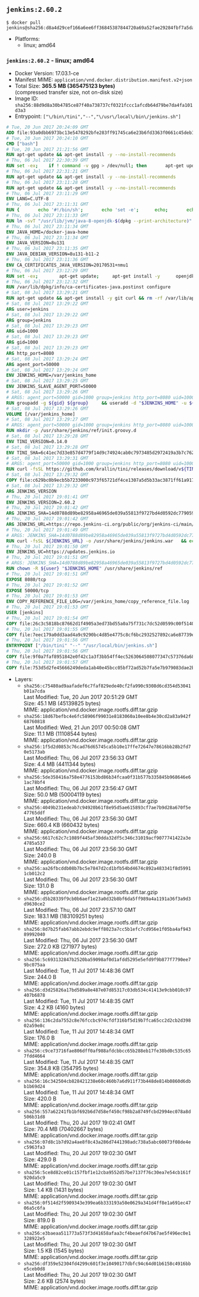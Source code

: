 ## `jenkins:2.60.2`

```console
$ docker pull jenkins@sha256:d8a4d29cef166a6ee6ff36845387844720a69a52fae29284fbf7a5da56446f80
```

-	Platforms:
	-	linux; amd64

### `jenkins:2.60.2` - linux; amd64

-	Docker Version: 17.03.1-ce
-	Manifest MIME: `application/vnd.docker.distribution.manifest.v2+json`
-	Total Size: **365.5 MB (365475123 bytes)**  
	(compressed transfer size, not on-disk size)
-	Image ID: `sha256:88d9d8a30b4785ce87f40a738737cf0321fccc1afcdb64d79be7da4fa101d3a3`
-	Entrypoint: `["\/bin\/tini","--","\/usr\/local\/bin\/jenkins.sh"]`

```dockerfile
# Tue, 20 Jun 2017 20:24:09 GMT
ADD file:93a0dbb6973bc13e5478292bfe283ff91745ca6e23b6fd3363f0661c45deb1ec in / 
# Tue, 20 Jun 2017 20:24:10 GMT
CMD ["bash"]
# Tue, 20 Jun 2017 21:21:56 GMT
RUN apt-get update && apt-get install -y --no-install-recommends 		ca-certificates 		curl 		wget 	&& rm -rf /var/lib/apt/lists/*
# Thu, 06 Jul 2017 22:30:39 GMT
RUN set -ex; 	if ! command -v gpg > /dev/null; then 		apt-get update; 		apt-get install -y --no-install-recommends 			gnupg2 			dirmngr 		; 		rm -rf /var/lib/apt/lists/*; 	fi
# Thu, 06 Jul 2017 22:31:21 GMT
RUN apt-get update && apt-get install -y --no-install-recommends 		bzr 		git 		mercurial 		openssh-client 		subversion 				procps 	&& rm -rf /var/lib/apt/lists/*
# Thu, 06 Jul 2017 23:11:28 GMT
RUN apt-get update && apt-get install -y --no-install-recommends 		bzip2 		unzip 		xz-utils 	&& rm -rf /var/lib/apt/lists/*
# Thu, 06 Jul 2017 23:11:29 GMT
ENV LANG=C.UTF-8
# Thu, 06 Jul 2017 23:11:31 GMT
RUN { 		echo '#!/bin/sh'; 		echo 'set -e'; 		echo; 		echo 'dirname "$(dirname "$(readlink -f "$(which javac || which java)")")"'; 	} > /usr/local/bin/docker-java-home 	&& chmod +x /usr/local/bin/docker-java-home
# Thu, 06 Jul 2017 23:11:33 GMT
RUN ln -svT "/usr/lib/jvm/java-8-openjdk-$(dpkg --print-architecture)" /docker-java-home
# Thu, 06 Jul 2017 23:11:34 GMT
ENV JAVA_HOME=/docker-java-home
# Thu, 06 Jul 2017 23:11:34 GMT
ENV JAVA_VERSION=8u131
# Thu, 06 Jul 2017 23:11:35 GMT
ENV JAVA_DEBIAN_VERSION=8u131-b11-2
# Thu, 06 Jul 2017 23:11:36 GMT
ENV CA_CERTIFICATES_JAVA_VERSION=20170531+nmu1
# Thu, 06 Jul 2017 23:12:29 GMT
RUN set -ex; 		apt-get update; 	apt-get install -y 		openjdk-8-jdk="$JAVA_DEBIAN_VERSION" 		ca-certificates-java="$CA_CERTIFICATES_JAVA_VERSION" 	; 	rm -rf /var/lib/apt/lists/*; 		[ "$(readlink -f "$JAVA_HOME")" = "$(docker-java-home)" ]; 		update-alternatives --get-selections | awk -v home="$(readlink -f "$JAVA_HOME")" 'index($3, home) == 1 { $2 = "manual"; print | "update-alternatives --set-selections" }'; 	update-alternatives --query java | grep -q 'Status: manual'
# Thu, 06 Jul 2017 23:12:32 GMT
RUN /var/lib/dpkg/info/ca-certificates-java.postinst configure
# Sat, 08 Jul 2017 13:29:21 GMT
RUN apt-get update && apt-get install -y git curl && rm -rf /var/lib/apt/lists/*
# Sat, 08 Jul 2017 13:29:22 GMT
ARG user=jenkins
# Sat, 08 Jul 2017 13:29:22 GMT
ARG group=jenkins
# Sat, 08 Jul 2017 13:29:23 GMT
ARG uid=1000
# Sat, 08 Jul 2017 13:29:23 GMT
ARG gid=1000
# Sat, 08 Jul 2017 13:29:23 GMT
ARG http_port=8080
# Sat, 08 Jul 2017 13:29:24 GMT
ARG agent_port=50000
# Sat, 08 Jul 2017 13:29:24 GMT
ENV JENKINS_HOME=/var/jenkins_home
# Sat, 08 Jul 2017 13:29:25 GMT
ENV JENKINS_SLAVE_AGENT_PORT=50000
# Sat, 08 Jul 2017 13:29:26 GMT
# ARGS: agent_port=50000 gid=1000 group=jenkins http_port=8080 uid=1000 user=jenkins
RUN groupadd -g ${gid} ${group}     && useradd -d "$JENKINS_HOME" -u ${uid} -g ${gid} -m -s /bin/bash ${user}
# Sat, 08 Jul 2017 13:29:26 GMT
VOLUME [/var/jenkins_home]
# Sat, 08 Jul 2017 13:29:27 GMT
# ARGS: agent_port=50000 gid=1000 group=jenkins http_port=8080 uid=1000 user=jenkins
RUN mkdir -p /usr/share/jenkins/ref/init.groovy.d
# Sat, 08 Jul 2017 13:29:28 GMT
ENV TINI_VERSION=0.14.0
# Sat, 08 Jul 2017 13:29:28 GMT
ENV TINI_SHA=6c41ec7d33e857d4779f14d9c74924cab0c7973485d2972419a3b7c7620ff5fd
# Sat, 08 Jul 2017 13:29:31 GMT
# ARGS: agent_port=50000 gid=1000 group=jenkins http_port=8080 uid=1000 user=jenkins
RUN curl -fsSL https://github.com/krallin/tini/releases/download/v${TINI_VERSION}/tini-static-amd64 -o /bin/tini && chmod +x /bin/tini   && echo "$TINI_SHA  /bin/tini" | sha256sum -c -
# Sat, 08 Jul 2017 13:29:32 GMT
COPY file:c629bc0b9ecb5b7233000c973f65721df4ce1307a5d5b33ac3871ff61a9172ff in /usr/share/jenkins/ref/init.groovy.d/tcp-slave-agent-port.groovy 
# Sat, 08 Jul 2017 13:29:32 GMT
ARG JENKINS_VERSION
# Thu, 20 Jul 2017 19:01:41 GMT
ENV JENKINS_VERSION=2.60.2
# Thu, 20 Jul 2017 19:01:42 GMT
ARG JENKINS_SHA=14d0788d89be82958a46965de039a55813f9727bd4d0592dc77905976483ba95
# Thu, 20 Jul 2017 19:01:42 GMT
ARG JENKINS_URL=https://repo.jenkins-ci.org/public/org/jenkins-ci/main/jenkins-war/2.60.2/jenkins-war-2.60.2.war
# Thu, 20 Jul 2017 19:01:49 GMT
# ARGS: JENKINS_SHA=14d0788d89be82958a46965de039a55813f9727bd4d0592dc77905976483ba95 JENKINS_URL=https://repo.jenkins-ci.org/public/org/jenkins-ci/main/jenkins-war/2.60.2/jenkins-war-2.60.2.war agent_port=50000 gid=1000 group=jenkins http_port=8080 uid=1000 user=jenkins
RUN curl -fsSL ${JENKINS_URL} -o /usr/share/jenkins/jenkins.war   && echo "${JENKINS_SHA}  /usr/share/jenkins/jenkins.war" | sha256sum -c -
# Thu, 20 Jul 2017 19:01:50 GMT
ENV JENKINS_UC=https://updates.jenkins.io
# Thu, 20 Jul 2017 19:01:51 GMT
# ARGS: JENKINS_SHA=14d0788d89be82958a46965de039a55813f9727bd4d0592dc77905976483ba95 JENKINS_URL=https://repo.jenkins-ci.org/public/org/jenkins-ci/main/jenkins-war/2.60.2/jenkins-war-2.60.2.war agent_port=50000 gid=1000 group=jenkins http_port=8080 uid=1000 user=jenkins
RUN chown -R ${user} "$JENKINS_HOME" /usr/share/jenkins/ref
# Thu, 20 Jul 2017 19:01:51 GMT
EXPOSE 8080/tcp
# Thu, 20 Jul 2017 19:01:52 GMT
EXPOSE 50000/tcp
# Thu, 20 Jul 2017 19:01:53 GMT
ENV COPY_REFERENCE_FILE_LOG=/var/jenkins_home/copy_reference_file.log
# Thu, 20 Jul 2017 19:01:53 GMT
USER [jenkins]
# Thu, 20 Jul 2017 19:01:54 GMT
COPY file:26c3c5818bc87662d1f4905a3ed73bd55a0a75f731c7dc52d0599c00f51408e9 in /usr/local/bin/jenkins-support 
# Thu, 20 Jul 2017 19:01:55 GMT
COPY file:7eec179a0dd3aad4a9c9290bc4d85e4775c8cf6bc2932527892ca6e87739e474 in /usr/local/bin/jenkins.sh 
# Thu, 20 Jul 2017 19:01:56 GMT
ENTRYPOINT ["/bin/tini" "--" "/usr/local/bin/jenkins.sh"]
# Thu, 20 Jul 2017 19:01:56 GMT
COPY file:9f0a7faf8951842e0f42c1a3f3bb54ff4ec5263064508077347c57376da68b46 in /usr/local/bin/plugins.sh 
# Thu, 20 Jul 2017 19:01:57 GMT
COPY file:753d5d2fe45666249deda1ab40e45bcc05bf72ad52b7fa5e7b979083dae2b26b in /usr/local/bin/install-plugins.sh 
```

-	Layers:
	-	`sha256:c75480ad9aafadef6c7faf829ede40cf2fa990c9308d6cd354d53041b01a7cda`  
		Last Modified: Tue, 20 Jun 2017 20:51:29 GMT  
		Size: 45.1 MB (45139825 bytes)  
		MIME: application/vnd.docker.image.rootfs.diff.tar.gzip
	-	`sha256:18d67befbc4e6fc58906f99031e8183060a10ee8b4e30cd2a83a942f68760818`  
		Last Modified: Wed, 21 Jun 2017 00:50:08 GMT  
		Size: 11.1 MB (11108544 bytes)  
		MIME: application/vnd.docker.image.rootfs.diff.tar.gzip
	-	`sha256:1f5d2d0853c76cad76d65745ca5b10e17ffe72647e78616bb28b2fd70e5173ab`  
		Last Modified: Thu, 06 Jul 2017 23:56:33 GMT  
		Size: 4.4 MB (4411344 bytes)  
		MIME: application/vnd.docker.image.rootfs.diff.tar.gzip
	-	`sha256:5de358416a758e4776153bd86b34fcaa0f31b577b335845b968646e61ac78bf4`  
		Last Modified: Thu, 06 Jul 2017 23:56:47 GMT  
		Size: 50.0 MB (50004119 bytes)  
		MIME: application/vnd.docker.image.rootfs.diff.tar.gzip
	-	`sha256:4049b231edeab7c94920b61f8e95d5ae615893cf7ae7b9d28a670f5e47765ddf`  
		Last Modified: Thu, 06 Jul 2017 23:56:30 GMT  
		Size: 660.4 KB (660432 bytes)  
		MIME: application/vnd.docker.image.rootfs.diff.tar.gzip
	-	`sha256:6617c62c7c1089f445af30dda32df5c346c31019acf9077741422a3e4785a537`  
		Last Modified: Thu, 06 Jul 2017 23:56:30 GMT  
		Size: 240.0 B  
		MIME: application/vnd.docker.image.rootfs.diff.tar.gzip
	-	`sha256:aa26fbcddb08b7bc5e7847d2cd1bfb54bd4674c892a483341f8d59911cb012c2`  
		Last Modified: Thu, 06 Jul 2017 23:56:30 GMT  
		Size: 131.0 B  
		MIME: application/vnd.docker.image.rootfs.diff.tar.gzip
	-	`sha256:d5b28339f9cb0b6aef1e23a0d32b8bf6da5ff989a4a1191a36f3a9d3d9630ce2`  
		Last Modified: Thu, 06 Jul 2017 23:57:10 GMT  
		Size: 183.1 MB (183109251 bytes)  
		MIME: application/vnd.docker.image.rootfs.diff.tar.gzip
	-	`sha256:8d7b25fab67abb2ebdc9eff8023a7cc5b1efc7cd956e1f05ba4af94389992040`  
		Last Modified: Thu, 06 Jul 2017 23:56:30 GMT  
		Size: 272.0 KB (271977 bytes)  
		MIME: application/vnd.docker.image.rootfs.diff.tar.gzip
	-	`sha256:5c693132847b2520ba59098af0d1afdd5295e5efd9f9b877f7790ee79bc075aa`  
		Last Modified: Tue, 11 Jul 2017 14:48:36 GMT  
		Size: 244.0 B  
		MIME: application/vnd.docker.image.rootfs.diff.tar.gzip
	-	`sha256:d3d25826a17bd589a8e487e07d85317c03db534c41413e9cbb010c97407b6878`  
		Last Modified: Tue, 11 Jul 2017 14:48:35 GMT  
		Size: 4.2 KB (4160 bytes)  
		MIME: application/vnd.docker.image.rootfs.diff.tar.gzip
	-	`sha256:136c2da7552c8e76fccbc974cfdf316bf5d19b7fca65cc2d2cb2d39802a59e8c`  
		Last Modified: Tue, 11 Jul 2017 14:48:34 GMT  
		Size: 176.0 B  
		MIME: application/vnd.docker.image.rootfs.diff.tar.gzip
	-	`sha256:c9ce73716fae806dff0af988afdcbbcc65b288eb17fe38bd0c535c657fdd4664`  
		Last Modified: Tue, 11 Jul 2017 14:48:35 GMT  
		Size: 354.8 KB (354795 bytes)  
		MIME: application/vnd.docker.image.rootfs.diff.tar.gzip
	-	`sha256:16c342504cb828421238e60c460b7a6d911f73b448de814b0860d6dbb1b69d24`  
		Last Modified: Tue, 11 Jul 2017 14:48:34 GMT  
		Size: 420.0 B  
		MIME: application/vnd.docker.image.rootfs.diff.tar.gzip
	-	`sha256:557a62241fb1bf692b6d7d58ef450cf98b2a8749fcbd2994ec078a8d506b31d8`  
		Last Modified: Thu, 20 Jul 2017 19:02:41 GMT  
		Size: 70.4 MB (70402667 bytes)  
		MIME: application/vnd.docker.image.rootfs.diff.tar.gzip
	-	`sha256:07d8c1b7d92a4ae8f8c43a286d7441398adc738a5abc60073f08de4ec5963fa3`  
		Last Modified: Thu, 20 Jul 2017 19:02:30 GMT  
		Size: 429.0 B  
		MIME: application/vnd.docker.image.rootfs.diff.tar.gzip
	-	`sha256:5ce8d82ce01c157fbf1e12cba9552d57be7137f76c30ea7e54cb161f920da5c9`  
		Last Modified: Thu, 20 Jul 2017 19:02:30 GMT  
		Size: 1.4 KB (1431 bytes)  
		MIME: application/vnd.docker.image.rootfs.diff.tar.gzip
	-	`sha256:0f514d2f5909343e399ea6b333193a50e0629a341d4ff8e1a691ec4706a5c6fa`  
		Last Modified: Thu, 20 Jul 2017 19:02:30 GMT  
		Size: 819.0 B  
		MIME: application/vnd.docker.image.rootfs.diff.tar.gzip
	-	`sha256:e3baeaa511773a573f3d41658afaa3cf4beaefd47b67ae5f496ec0e1328922e5`  
		Last Modified: Thu, 20 Jul 2017 19:02:30 GMT  
		Size: 1.5 KB (1545 bytes)  
		MIME: application/vnd.docker.image.rootfs.diff.tar.gzip
	-	`sha256:df359e52304fd4299c601f3e10490177dbfc94c64d01b6158c4916bbe5ceb0d8`  
		Last Modified: Thu, 20 Jul 2017 19:02:30 GMT  
		Size: 2.6 KB (2574 bytes)  
		MIME: application/vnd.docker.image.rootfs.diff.tar.gzip
